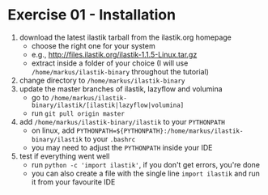Exercise 01 - Installation
==========================

1. download the latest ilastik tarball from the ilastik.org homepage
    * choose the right one for your system
    * e.g., http://files.ilastik.org/ilastik-1.1.5-Linux.tar.gz
    * extract inside a folder of your choice (I will use `/home/markus/ilastik-binary` throughout the tutorial)
2. change directory to `/home/markus/ilastik-binary`
3. update the master branches of ilastik, lazyflow and volumina
    * go to `/home/markus/ilastik-binary/ilastik/[ilastik|lazyflow|volumina]`
    * run `git pull origin master`
4. add `/home/markus/ilastik-binary/ilastik` to your `PYTHONPATH`
    * on linux, add `PYTHONPATH=${PYTHONPATH}:/home/markus/ilastik-binary/ilastik` to your `.bashrc`
    * you may need to adjust the `PYTHONPATH` inside your IDE
5. test if everything went well
    * run `python -c 'import ilastik'`, if you don't get errors, you're done
    * you can also create a file with the single line `import ilastik` and run it from your favourite IDE
